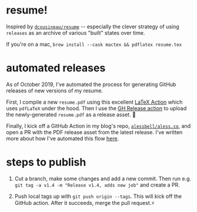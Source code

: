 # resume!

Inspired by [`dcousineau/resume`](https://github.com/dcousineau/resume) -- especially the clever strategy of using `releases` as an archive of various "built" states over time.

If you're on a mac, `brew install --cask mactex && pdflatex resume.tex`

# automated releases

As of October 2019, I've automated the process for generating GitHub releases of new versions of my resume.

First, I compile a new `resume.pdf` using this excellent [LaTeX Action](https://github.com/xu-cheng/latex-action) which uses `pdfLaTeX` under the hood. Then I use the [GH Release action](https://github.com/marketplace/actions/gh-release) to upload the newly-generated `resume.pdf` as a release asset. 🎉

Finally, I kick off a GitHub Action in my blog's repo, [`alessbell/aless.co`](https://github.com/alessbell/aless.co), and open a PR with the PDF release asset from the latest release. I've written more about how I've automated this flow [here](https://aless.co/resume-as-code/).

# steps to publish

1. Cut a branch, make some changes and add a new commit. Then run e.g. `git tag -a v1.4 -m "Release v1.4, adds new job"` and create a PR.

2. Push local tags up with `git push origin --tags`. This will kick off the GitHub action. After it succeeds, merge the pull request.⚡️
